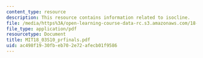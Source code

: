 ```yaml
---
content_type: resource
description: This resource contains information related to isocline.
file: /media/https%3A/open-learning-course-data-rc.s3.amazonaws.com/18-03-differential-equations-spring-2010/ac498f1930fbeb702e72afecb01f9586_MIT18_03S10_prfinals.pdf
file_type: application/pdf
resourcetype: Document
title: MIT18_03S10_prfinals.pdf
uid: ac498f19-30fb-eb70-2e72-afecb01f9586
---
```

